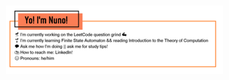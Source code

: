 <div align="center">
<img src=https://github.com/NunoAGoncalves/NunoAGoncalves/blob/master/Banner2.PNG>
</div>

